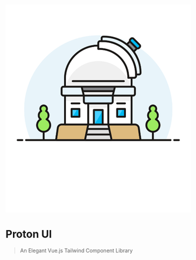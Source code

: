 <p align="center">
    <a href="https://proton.efelle.co" target="_blank">
        <img src="/docs/.vuepress/public/hero.png?raw=true" alt="logo">
    </a>
</p>

# Proton UI
> An Elegant Vue.js Tailwind Component Library